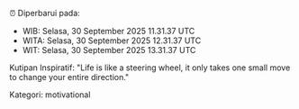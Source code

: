 ⏰ Diperbarui pada:
- WIB: Selasa, 30 September 2025 11.31.37 UTC
- WITA: Selasa, 30 September 2025 12.31.37 UTC
- WIT: Selasa, 30 September 2025 13.31.37 UTC

Kutipan Inspiratif:
"Life is like a steering wheel, it only takes one small move to change your entire direction."


Kategori: motivational

